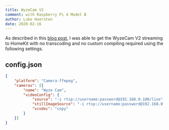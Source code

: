 ```yaml
---
title: WyzeCam V2
comment: with Raspberry Pi 4 Model B
author: Luke Hoersten
date: 2020-02-16
---
```

As described in this [blog post](https://medium.com/dirigible/wyze-cam-homekit-58c4878c4124), I was able to get the WyzeCam V2 streaming to HomeKit with no transcoding and no custom compiling required using the following settings.

## config.json

```json
{
	"platform": "Camera-ffmpeg",
	"cameras": [{
		"name": "Wyze Cam",
		"videoConfig": {
			"source": "-i rtsp://username:password@192.168.0.100/live",
			"stillImageSource": "-i rtsp://username:password@192.168.0.100/live -vframes 1 -r 1",
			"vcodec": "copy"
		}
	}]
}
```
